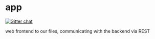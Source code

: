 app
===
[![Gitter chat](https://badges.gitter.im/olw.png)](https://gitter.im/olw)

web frontend to our files, communicating with the backend via REST
